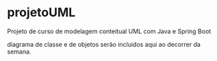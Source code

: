# projetoUML
 Projeto de curso de modelagem conteitual UML com Java e Spring Boot

diagrama de classe e de objetos serão incluidos aqui ao decorrer da semana.
